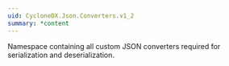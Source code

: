 ```yaml
---
uid: CycloneDX.Json.Converters.v1_2
summary: *content
---
```

Namespace containing all custom JSON converters required for serialization and
deserialization.